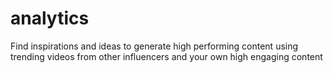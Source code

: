 # analytics
Find inspirations and ideas to generate high performing content using trending videos from other influencers and your own high engaging content
